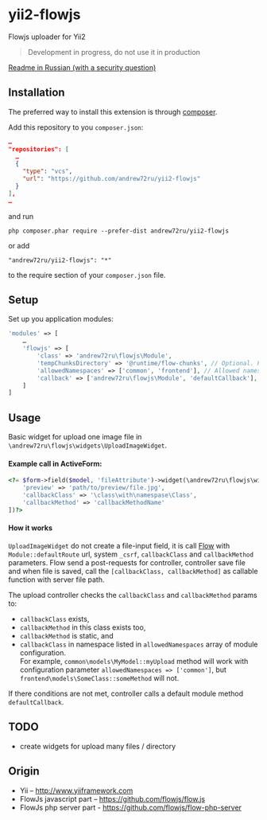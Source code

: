 # yii2-flowjs
Flowjs uploader for Yii2

> Development in progress, do not use it in production

[Readme in Russian (with a security question)](README-RU.md)

## Installation

The preferred way to install this extension is through [composer](http://getcomposer.org/download/).

Add this repository to you `composer.json`:

```json
…
"repositories": [
  …
  {
    "type": "vcs",
    "url": "https://github.com/andrew72ru/yii2-flowjs"
  }
],
…
```

and run

```
php composer.phar require --prefer-dist andrew72ru/yii2-flowjs 
```

or add

```
"andrew72ru/yii2-flowjs": "*"
```

to the require section of your `composer.json` file.

## Setup

Set up you application modules:

```php
'modules' => [
    …
    'flowjs' => [
        'class' => 'andrew72ru\flowjs\Module',
        'tempChunksDirectory' => '@runtime/flow-chunks', // Optional. Path to temp directory
        'allowedNamespaces' => ['common', 'frontend'], // Allowed namespace of class with callback method. Default is andrew72ru\\
        'callback' => ['andrew72ru\flowjs\Module', 'defaultCallback'], // Optional. default callback for controller action upload
    ]
]
```

## Usage

Basic widget for upload one image file in `\andrew72ru\flowjs\widgets\UploadImageWidget`.

#### Example call in ActiveForm:

```php
<?= $form->field($model, 'fileAttribute')->widget(\andrew72ru\flowjs\widgets\UploadImageWidget::className(), [
    'preview' => 'path/to/preview/file.jpg',
    'callbackClass' => '\class\with\namespase\Class',
    'callbackMethod' => 'callbackMethodName'
])?>
```

#### How it works

`UploadImageWidget` do not create a file-input field, it is call [Flow](https://github.com/flowjs/flow.js) with `Module::defaultRoute` url, system `_csrf`, `callbackClass` and `callbackMethod` parameters. Flow send a post-requests for controller, controller save file and when file is saved, call the `[callbackClass, callbackMethod]` as callable function with server file path.
 
The upload controller checks the `callbackClass` and `callbackMethod` params to:

* `callbackClass` exists,
* `callbackMethod` in this class exists too,
* `callbackMethod` is static, and
* `callbackClass` in namespace listed in `allowedNamespaces` array of module configuration.  
For example, `common\models\MyModel::myUpload` method will work with configuration parameter `allowedNamespaces => ['common']`, but `frontend\models\SomeClass::someMethod` will not.

If there conditions are not met, controller calls a default module method `defaultCallback`.

## TODO

- create widgets for upload many files / directory

## Origin

* Yii – http://www.yiiframework.com
* FlowJs javascript part – https://github.com/flowjs/flow.js
* FlowJs php server part - https://github.com/flowjs/flow-php-server